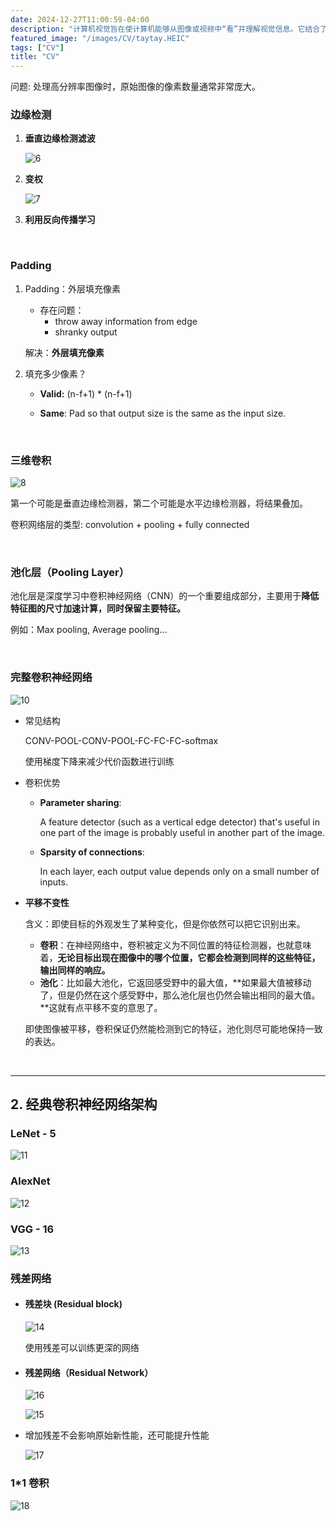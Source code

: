 ```yaml
---
date: 2024-12-27T11:00:59-04:00
description: "计算机视觉旨在使计算机能够从图像或视频中“看”并理解视觉信息。它结合了图像处理、模式识别、机器学习和深度学习等技术，模拟人类视觉系统的功能，从而实现对视觉数据的分析和理解。"
featured_image: "/images/CV/taytay.HEIC"
tags: ["CV"]
title: "CV"
---
```


问题: 处理高分辨率图像时，原始图像的像素数量通常非常庞大。

### 边缘检测

1. **垂直边缘检测滤波**

   ![6](/images/CV/6.png)

2. **变权**

   ![7](/images/CV/7.png)

3. **利用反向传播学习**

&nbsp; 

### Padding

1. Padding：外层填充像素

   - 存在问题：
     - throw away information from edge
     - shranky output

   解决：**外层填充像素**

2. 填充多少像素？

   + **Valid:** (n-f+1) * (n-f+1)

   + **Same**: Pad so that output size is the same as the input size.

&nbsp; 
<!--more-->

### 三维卷积

![8](/images/CV/8.png)

第一个可能是垂直边缘检测器，第二个可能是水平边缘检测器，将结果叠加。

卷积网络层的类型: convolution  + pooling + fully connected

&nbsp; 

### **池化层（Pooling Layer）**

池化层是深度学习中卷积神经网络（CNN）的一个重要组成部分，主要用于**降低特征图的尺寸加速计算，同时保留主要特征。**

例如：Max pooling, Average pooling...

&nbsp; 

### 完整卷积神经网络

![10](/images/CV/10.png)

- 常见结构

  CONV-POOL-CONV-POOL-FC-FC-FC-softmax

  使用梯度下降来减少代价函数进行训练

- 卷积优势

  - **Parameter sharing**:

    A feature detector (such as a vertical edge detector) that's useful in one part of the image is probably useful in another part of the image.

  - **Sparsity of connections**:

    In each layer, each output value depends only on a small number of inputs.
  
- **平移不变性**

  含义：即使目标的外观发生了某种变化，但是你依然可以把它识别出来。

  - **卷积**：在神经网络中，卷积被定义为不同位置的特征检测器，也就意味着，**无论目标出现在图像中的哪个位置，它都会检测到同样的这些特征，输出同样的响应。**
  - **池化**：比如最大池化，它返回感受野中的最大值，**如果最大值被移动了，但是仍然在这个感受野中，那么池化层也仍然会输出相同的最大值。**这就有点平移不变的意思了。

  即使图像被平移，卷积保证仍然能检测到它的特征，池化则尽可能地保持一致的表达。



&nbsp; 
&nbsp; 

---

## 2. 经典卷积神经网络架构

### LeNet - 5

![11](/images/CV/11.png)

### AlexNet

![12](/images/CV/12.png)

### VGG - 16

![13](/images/CV/13.png)

### 残差网络

- #### 残差块 (Residual block)

  ![14](/images/CV/14.png)

  使用残差可以训练更深的网络

- #### 残差网络（Residual Network）

  ![16](/images/CV/16.png)

  ![15](/images/CV/15.png)

- 增加残差不会影响原始新性能，还可能提升性能

  ![17](/images/CV/17.png)

### 1*1 卷积

![18](/images/CV/18.png)
